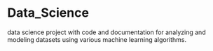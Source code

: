 # Data_Science
data science project with code and documentation for analyzing and modeling datasets using various machine learning algorithms.
